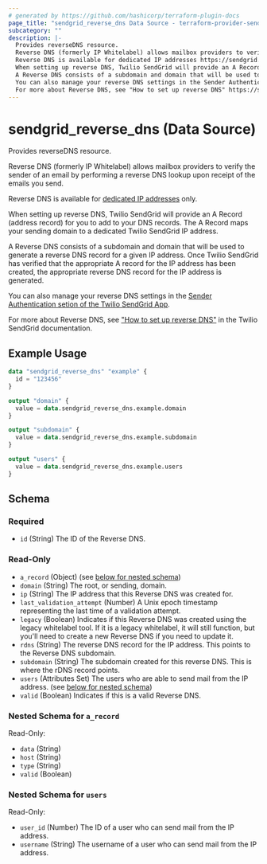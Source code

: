 ```yaml
---
# generated by https://github.com/hashicorp/terraform-plugin-docs
page_title: "sendgrid_reverse_dns Data Source - terraform-provider-sendgrid"
subcategory: ""
description: |-
  Provides reverseDNS resource.
  Reverse DNS (formerly IP Whitelabel) allows mailbox providers to verify the sender of an email by performing a reverse DNS lookup upon receipt of the emails you send.
  Reverse DNS is available for dedicated IP addresses https://sendgrid.com/docs/ui/account-and-settings/dedicated-ip-addresses/ only.
  When setting up reverse DNS, Twilio SendGrid will provide an A Record (address record) for you to add to your DNS records. The A Record maps your sending domain to a dedicated Twilio SendGrid IP address.
  A Reverse DNS consists of a subdomain and domain that will be used to generate a reverse DNS record for a given IP address. Once Twilio SendGrid has verified that the appropriate A record for the IP address has been created, the appropriate reverse DNS record for the IP address is generated.
  You can also manage your reverse DNS settings in the Sender Authentication setion of the Twilio SendGrid App https://app.sendgrid.com/settings/sender_auth.
  For more about Reverse DNS, see "How to set up reverse DNS" https://sendgrid.com/docs/ui/account-and-settings/how-to-set-up-reverse-dns/ in the Twilio SendGrid documentation.
---
```


# sendgrid_reverse_dns (Data Source)

Provides reverseDNS resource.

Reverse DNS (formerly IP Whitelabel) allows mailbox providers to verify the sender of an email by performing a reverse DNS lookup upon receipt of the emails you send.

Reverse DNS is available for [dedicated IP addresses](https://sendgrid.com/docs/ui/account-and-settings/dedicated-ip-addresses/) only.

When setting up reverse DNS, Twilio SendGrid will provide an A Record (address record) for you to add to your DNS records. The A Record maps your sending domain to a dedicated Twilio SendGrid IP address.

A Reverse DNS consists of a subdomain and domain that will be used to generate a reverse DNS record for a given IP address. Once Twilio SendGrid has verified that the appropriate A record for the IP address has been created, the appropriate reverse DNS record for the IP address is generated.

You can also manage your reverse DNS settings in the [Sender Authentication setion of the Twilio SendGrid App](https://app.sendgrid.com/settings/sender_auth).

For more about Reverse DNS, see ["How to set up reverse DNS"](https://sendgrid.com/docs/ui/account-and-settings/how-to-set-up-reverse-dns/) in the Twilio SendGrid documentation.

## Example Usage

```terraform
data "sendgrid_reverse_dns" "example" {
  id = "123456"
}

output "domain" {
  value = data.sendgrid_reverse_dns.example.domain
}

output "subdomain" {
  value = data.sendgrid_reverse_dns.example.subdomain
}

output "users" {
  value = data.sendgrid_reverse_dns.example.users
}
```

<!-- schema generated by tfplugindocs -->
## Schema

### Required

- `id` (String) The ID of the Reverse DNS.

### Read-Only

- `a_record` (Object) (see [below for nested schema](#nestedatt--a_record))
- `domain` (String) The root, or sending, domain.
- `ip` (String) The IP address that this Reverse DNS was created for.
- `last_validation_attempt` (Number) A Unix epoch timestamp representing the last time of a validation attempt.
- `legacy` (Boolean) Indicates if this Reverse DNS was created using the legacy whitelabel tool. If it is a legacy whitelabel, it will still function, but you'll need to create a new Reverse DNS if you need to update it.
- `rdns` (String) The reverse DNS record for the IP address. This points to the Reverse DNS subdomain.
- `subdomain` (String) The subdomain created for this reverse DNS. This is where the rDNS record points.
- `users` (Attributes Set) The users who are able to send mail from the IP address. (see [below for nested schema](#nestedatt--users))
- `valid` (Boolean) Indicates if this is a valid Reverse DNS.

<a id="nestedatt--a_record"></a>
### Nested Schema for `a_record`

Read-Only:

- `data` (String)
- `host` (String)
- `type` (String)
- `valid` (Boolean)


<a id="nestedatt--users"></a>
### Nested Schema for `users`

Read-Only:

- `user_id` (Number) The ID of a user who can send mail from the IP address.
- `username` (String) The username of a user who can send mail from the IP address.
